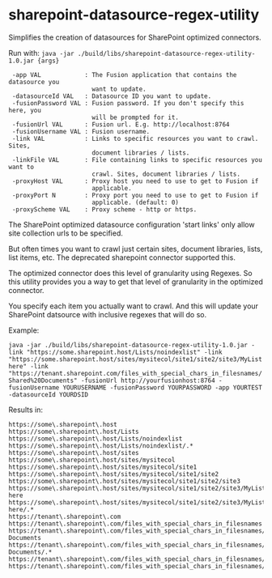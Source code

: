 # sharepoint-datasource-regex-utility
Simplifies the creation of datasources for SharePoint optimized connectors.

Run with: `java -jar ./build/libs/sharepoint-datasource-regex-utility-1.0.jar {args}`

```
 -app VAL            : The Fusion application that contains the datasource you
                       want to update.
 -datasourceId VAL   : Datasource ID you want to update.
 -fusionPassword VAL : Fusion password. If you don't specify this here, you
                       will be prompted for it.
 -fusionUrl VAL      : Fusion url. E.g. http://localhost:8764
 -fusionUsername VAL : Fusion username.
 -link VAL           : Links to specific resources you want to crawl. Sites,
                       document libraries / lists.
 -linkFile VAL       : File containing links to specific resources you want to
                       crawl. Sites, document libraries / lists.
 -proxyHost VAL      : Proxy host you need to use to get to Fusion if
                       applicable.
 -proxyPort N        : Proxy port you need to use to get to Fusion if
                       applicable. (default: 0)
 -proxyScheme VAL    : Proxy scheme - http or https.
```

The SharePoint optimized datasource configuration 'start links' only allow site collection urls to be specified.

But often times you want to crawl just certain sites, document libraries, lists, list items, etc. The deprecated sharepoint connector supported this. 

The optimized connector does this level of granularity using Regexes. So this utility provides you a way to get that level of granularity in the optimized connector.

You specify each item you actually want to crawl. And this will update your SharePoint datsource with inclusive regexes that will do so.

Example:

`java -jar ./build/libs/sharepoint-datasource-regex-utility-1.0.jar -link "https://some.sharepoint.host/Lists/noindexlist" -link "https://some.sharepoint.host/sites/mysitecol/site1/site2/site3/MyList here" -link "https://tenant.sharepoint.com/files_with_special_chars_in_filesnames/Shared%20Documents" -fusionUrl http://yourfusionhost:8764 -fusionUsername YOURUSERNAME -fusionPassword YOURPASSWORD -app YOURTEST -datasourceId YOURDSID`


Results in:

```
https://some\.sharepoint\.host
https://some\.sharepoint\.host/Lists
https://some\.sharepoint\.host/Lists/noindexlist
https://some\.sharepoint\.host/Lists/noindexlist/.*
https://some\.sharepoint\.host/sites
https://some\.sharepoint\.host/sites/mysitecol
https://some\.sharepoint\.host/sites/mysitecol/site1
https://some\.sharepoint\.host/sites/mysitecol/site1/site2
https://some\.sharepoint\.host/sites/mysitecol/site1/site2/site3
https://some\.sharepoint\.host/sites/mysitecol/site1/site2/site3/MyList here
https://some\.sharepoint\.host/sites/mysitecol/site1/site2/site3/MyList here/.*
https://tenant\.sharepoint\.com
https://tenant\.sharepoint\.com/files_with_special_chars_in_filesnames
https://tenant\.sharepoint\.com/files_with_special_chars_in_filesnames/Shared Documents
https://tenant\.sharepoint\.com/files_with_special_chars_in_filesnames/Shared Documents/.*
https://tenant\.sharepoint\.com/files_with_special_chars_in_filesnames/Shared%20Documents
https://tenant\.sharepoint\.com/files_with_special_chars_in_filesnames/Shared%20Documents/.*
```
